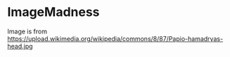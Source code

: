 # ImageMadness

Image is from https://upload.wikimedia.org/wikipedia/commons/8/87/Papio-hamadryas-head.jpg
